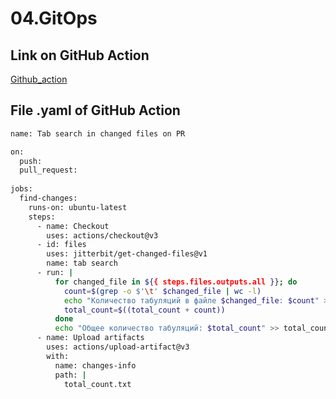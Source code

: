 # 04.GitOps

## Link on GitHub Action
[Github_action](https://github.com/OksanaDemidovec/md-sa2-23-23-github/actions/runs/4428505949)

## File .yaml of GitHub Action

```bash
name: Tab search in changed files on PR

on:
  push:
  pull_request:
  
jobs:
  find-changes:
    runs-on: ubuntu-latest
    steps:
      - name: Checkout
        uses: actions/checkout@v3
      - id: files
        uses: jitterbit/get-changed-files@v1
        name: tab search
      - run: |
          for changed_file in ${{ steps.files.outputs.all }}; do
            count=$(grep -o $'\t' $changed_file | wc -l)
            echo "Количество табуляций в файле $changed_file: $count" >> total_count.txt
            total_count=$((total_count + count))
          done
          echo "Общее количество табуляций: $total_count" >> total_count.txt
      - name: Upload artifacts
        uses: actions/upload-artifact@v3
        with:
          name: changes-info
          path: |
            total_count.txt
```
